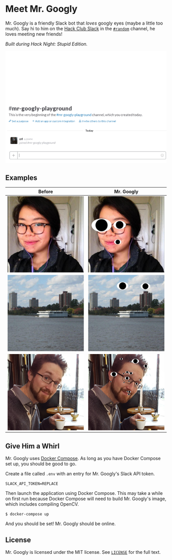 # Meet Mr. Googly

Mr. Googly is a friendly Slack bot that _loves_ googly eyes (maybe a little too
much). Say hi to him on the [Hack Club Slack](https://slack.hackclub.com) in the
[`#random`](https://starthackclub.slack.com/messages/random/) channel, he loves
meeting new friends!

_Built during Hack Night: Stupid Edition._

![Demo](demo.gif)

## Examples

| Before                                                | Mr. Googly                                           |
| ----------------------------------------------------- | ---------------------------------------------------- |
| <img src="examples/jessica_before.jpg" width="250px"> | <img src="examples/jessica_after.jpg" width="250px"> |
| <img src="examples/chaoyi_before.jpg" width="250px">  | <img src="examples/chaoyi_after.jpg" width="250px">  |
| <img src="examples/matt_before.jpg" width="250px">    | <img src="examples/matt_after.jpg" width="250px">    |

## Give Him a Whirl

Mr. Googly uses
[Docker Compose](https://www.docker.com/products/docker-compose). As long as you
have Docker Compose set up, you should be good to go.

Create a file called `.env` with an entry for Mr. Googly's Slack API token.

```
SLACK_API_TOKEN=REPLACE
```

Then launch the application using Docker Compose. This may take a while on first
run because Docker Compose will need to build Mr. Googly's image, which includes
compiling OpenCV.

    $ docker-compose up

And you should be set! Mr. Googly should be online.

## License

Mr. Googly is licensed under the MIT license. See [`LICENSE`](LICENSE) for the
full text.
